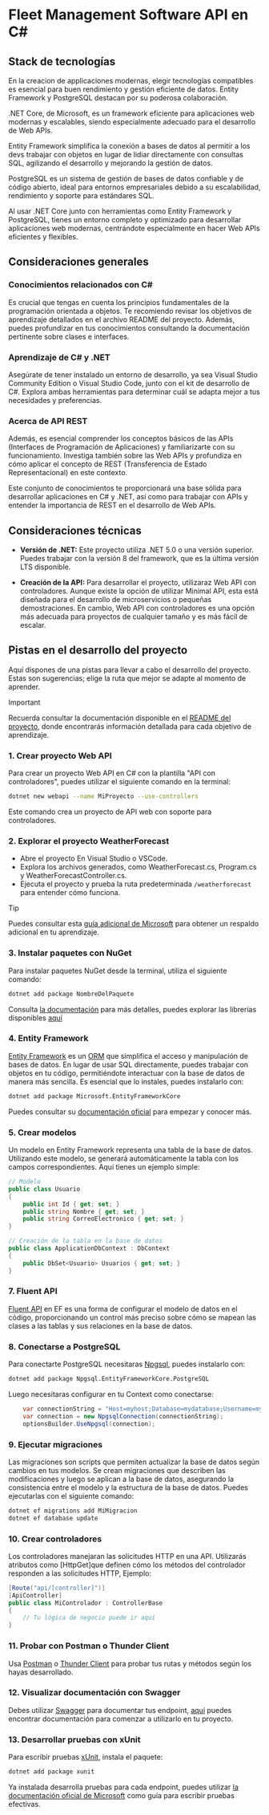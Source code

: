 # Fleet Management Software API en C# #

## Stack de tecnologías ##

En la creacion de applicaciones modernas, elegir tecnologías
compatibles es esencial para buen rendimiento
y gestión eficiente de datos. Entity Framework y PostgreSQL destacan por su
poderosa colaboración.

.NET Core, de Microsoft, es un framework eficiente
para aplicaciones web modernas y escalables,
siendo especialmente adecuado para el desarrollo de Web APIs.

Entity Framework simplifica la conexión a bases de datos al permitir a los devs
trabajar con objetos en lugar de lidiar
directamente con consultas SQL,
agilizando el desarrollo y mejorando la gestión de datos.

PostgreSQL es un sistema de gestión de bases de datos confiable y de código
abierto, ideal para entornos empresariales debido a su escalabilidad, rendimiento
y soporte para estándares SQL.

Al usar .NET Core junto con herramientas como Entity
Framework y PostgreSQL, tienes un entorno completo y optimizado
para desarrollar aplicaciones web modernas, centrándote especialmente en hacer
Web APIs eficientes y flexibles.

## Consideraciones generales ##

### Conocimientos relacionados con C# ###

Es crucial que tengas en cuenta los principios fundamentales de la programación
orientada a objetos. Te recomiendo revisar los objetivos de aprendizaje detallados
en el archivo README del proyecto. Además, puedes profundizar en tus
conocimientos consultando la documentación pertinente sobre clases e interfaces.

### Aprendizaje de C# y .NET ###

Asegúrate de tener instalado un entorno de desarrollo, ya sea Visual Studio
Community Edition o Visual Studio Code, junto con el kit de desarrollo de C#.
Explora ambas herramientas para determinar cuál se adapta mejor a tus
necesidades y preferencias.

### Acerca de API REST ###

Además, es esencial comprender los conceptos básicos de las APIs (Interfaces de
Programación de Aplicaciones) y familiarizarte con su funcionamiento. Investiga
también sobre las Web APIs y profundiza en cómo aplicar el concepto de REST
(Transferencia de Estado Representacional) en este contexto.

Este conjunto de conocimientos te proporcionará una base sólida para desarrollar
aplicaciones en C# y .NET, así como para trabajar con APIs y entender la
importancia de REST en el desarrollo de Web APIs.

## Consideraciones técnicas ##

- **Versión de .NET:** Este proyecto utiliza .NET 5.0 o una versión superior.
Puedes trabajar con la versión 8 del framework, que es la última versión LTS
disponible.

- **Creación de la API:** Para desarrollar el proyecto, utilizaraz Web API con
controladores. Aunque existe la opción de utilizar Minimal API, esta está
diseñada para el desarrollo de microservicios o pequeñas demostraciones. En
cambio, Web API con controladores es una opción más adecuada para proyectos de
cualquier tamaño y es más fácil de escalar.

## Pistas en el desarrollo del proyecto ##

Aquí dispones de una pistas para llevar a cabo el desarrollo del proyecto. Estas
son sugerencias; elige la ruta que mejor se adapte al momento de aprender.

> [!IMPORTANT]
> Recuerda consultar la documentación disponible en el [README del proyecto](
../README.md), donde encontrarás información detallada para cada objetivo de
aprendizaje.

### 1. Crear proyecto Web API ###

Para crear un proyecto Web API en C# con la plantilla "API con controladores",
puedes utilizar el siguiente comando en la terminal:

```bash
dotnet new webapi --name MiProyecto --use-controllers
```

Este comando crea un proyecto de API web con soporte para controladores.

### 2. Explorar el proyecto WeatherForecast ###

- Abre el proyecto En Visual Studio o VSCode.
- Explora los archivos generados, como WeatherForecast.cs,
Program.cs y WeatherForecastController.cs.
- Ejecuta el proyecto y prueba la ruta predeterminada `/weatherforecast`
para entender cómo funciona.

> [!TIP]
> Puedes consultar esta
> [guía adicional de Microsoft](https://learn.microsoft.com/en-us/aspnet/core/tutorials/first-web-api?view=aspnetcore-8.0&tabs=visual-studio)
> para obtener un respaldo adicional en tu aprendizaje.

### 3. Instalar paquetes con NuGet ###

Para instalar paquetes NuGet desde la terminal, utiliza el siguiente comando:

```bash
dotnet add package NombreDelPaquete
```

Consulta [la documentación](https://docs.microsoft.com/es-es/nuget/consume-packages/install-use-packages-dotnet-cli)
para más detalles, puedes explorar las librerías disponibles [aquí](https://www.nuget.org/)

### 4. Entity Framework ###

[Entity Framework](https://learn.microsoft.com/es-es/ef/) es un
[ORM](https://es.wikipedia.org/wiki/Mapeo_relacional_de_objetos) que
simplifica el acceso y manipulación de bases de datos. En lugar de usar SQL
directamente, puedes trabajar con objetos en tu código,
permitiéndote interactuar con la base de datos de manera más sencilla.
Es esencial que lo instales, puedes instalarlo con:

```bash
dotnet add package Microsoft.EntityFrameworkCore
```

Puedes consultar su [documentación oficial](https://docs.microsoft.com/es-es/ef/)
para empezar y conocer más.

### 5. Crear modelos ###

Un modelo en Entity Framework representa una tabla de la base de datos.
Utilizando este modelo, se generará automáticamente la tabla con los campos
correspondientes. Aquí tienes un ejemplo simple:

```csharp
// Modelo
public class Usuario
{
    public int Id { get; set; }
    public string Nombre { get; set; }
    public string CorreoElectronico { get; set; }
}

// Creación de la tabla en la base de datos
public class ApplicationDbContext : DbContext
{
    public DbSet<Usuario> Usuarios { get; set; }
}

```

### 7. Fluent API ###

[Fluent API](https://learn.microsoft.com/es-es/ef/core/modeling/) en
EF es una forma de configurar el modelo de datos en el código,
proporcionando un control más preciso sobre cómo se mapean las clases
a las tablas y sus relaciones en la base de datos.

### 8. Conectarse a PostgreSQL ###

Para conectarte PostgreSQL necesitaras [Npgsql](https://www.npgsql.org/doc/index.html),
puedes instalarlo con:

```bash
dotnet add package Npgsql.EntityFrameworkCore.PostgreSQL
```

Luego necesitaras configurar en tu Context como conectarse:

```csharp
    var connectionString = "Host=myhost;Database=mydatabase;Username=myuser;Password=mypassword";
    var connection = new NpgsqlConnection(connectionString);
    optionsBuilder.UseNpgsql(connection);
```

### 9. Ejecutar migraciones ###

Las migraciones son scripts que permiten actualizar la base de datos
según cambios en tus modelos. Se crean migraciones que describen las
modificaciones y luego se aplican a la base de datos, asegurando la
consistencia entre el modelo y la estructura de la base de datos.
Puedes ejecutarlas con el siguiente comando:

```bash
dotnet ef migrations add MiMigracion
dotnet ef database update
```

### 10. Crear controladores ###

Los controladores manejaran las solicitudes HTTP en una API.
Utilizarás atributos como [HttpGet]que definen cómo
los métodos del controlador responden a las solicitudes HTTP, Ejemplo:

```csharp
[Route("api/[controller]")]
[ApiController]
public class MiControlador : ControllerBase
{
    // Tu lógica de negocio puede ir aquí
}
```

### 11. Probar con Postman o Thunder Client ###

Usa [Postman](https://www.postman.com/) o [Thunder Client](https://www.thunderclient.io/)
para probar tus rutas y métodos según los hayas desarrollado.

### 12. Visualizar documentación con Swagger ###

Debes utilizar [Swagger](https://docs.microsoft.com/es-es/aspnet/core/tutorials/web-api-help-pages-using-swagger)
para documentar tus endpoint, [aquí](https://learn.microsoft.com/es-es/aspnet/core/tutorials/web-api-help-pages-using-swagger?view=aspnetcore-8.0)
puedes encontrar documentación para comenzar a utilizarlo en tu proyecto.

### 13. Desarrollar pruebas con xUnit ###

Para escribir pruebas [xUnit](https://xunit.net/docs/getting-started/netcore/cmdline),
instala el paquete:

```bash
dotnet add package xunit
```

Ya instalada desarrolla pruebas para cada endpoint,
puedes utilizar [la documentación oficial de Microsoft](https://learn.microsoft.com/es-es/dotnet/core/testing/unit-testing-with-dotnet-test)
como guía para escribir pruebas efectivas.
